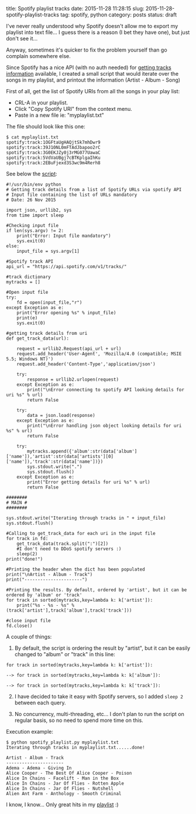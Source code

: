 title: Spotify playlist tracks
date: 2015-11-28 11:28:15
slug: 2015-11-28-spotify-playlist-tracks
tag: spotify, python
category: posts
status: draft

I've never really understood why Spotify doesn't allow me to export my playlist into text file... I guess there is a reason (I bet they have one), but just don't see it...

Anyway, sometimes it's quicker to fix the problem yourself than go complain somewhere else.

Since Spotify has a nice API (with no auth needed) for [getting tracks information](https://developer.spotify.com/web-api/get-track/) available, I created a small script that would iterate over the songs in my playlist, and printout the information (Artist - Album - Song)

First of all, get the list of Spotify URIs from all the songs in your play list:

* CRL-A in your playlist.
* Click "Copy Spotify URI" from the context menu.
* Paste in a new file ie: "myplaylist.txt"

The file should look like this one:

```
$ cat myplaylist.txt
spotify:track:1OGFtaUgHAQjtSk7mhDwr9
spotify:track:39J10NL0mFTAdJbapoo2rC
spotify:track:3G0EKJZy0j3rMG077UawaC
spotify:track:5VdVaUBgj7cBTKplgaIhKu
spotify:track:2EBuFjexd3S3wc9m4Rerh8
```

See below the [script](https://raw.githubusercontent.com/psgonza/bynario/master/spotify_playlist.py):

```
#!/usr/bin/env python
# Getting track details from a list of Spotify URLs via spotify API
# Input file containing the list of URLs mandatory
# Date: 26 Nov 2015

import json, urllib2, sys
from time import sleep

#Checking input file
if len(sys.argv) != 2:
    print("Error: Input file mandatory")
    sys.exit(0)
else:
    input_file = sys.argv[1]

#Spotify track API
api_url = "https://api.spotify.com/v1/tracks/"

#track dictionary
mytracks = []

#Open input file
try:
    fd = open(input_file,"r")
except Exception as e:
    print("Error opening %s" % input_file)
    print(e)
    sys.exit(0)

#getting track details from uri
def get_track_data(url):

    request = urllib2.Request(api_url + url)
    request.add_header('User-Agent', 'Mozilla/4.0 (compatible; MSIE 5.5; Windows NT)')
    request.add_header('Content-Type','application/json')

    try:
        response = urllib2.urlopen(request)
    except Exception as e:
        print("\nError connecting to spotify API looking details for uri %s" % url)
        return False

    try:
        data = json.load(response)
    except Exception as e:
        print("\nError handling json object looking details for uri %s" % url)
        return False

    try:
        mytracks.append({'album':str(data['album']['name']),'artist':str(data['artists'][0]['name']),'track':str(data['name'])})
        sys.stdout.write(".")
        sys.stdout.flush()
    except Exception as e:
        print("Error getting details for uri %s" % url)
        return False

########
# MAIN #
########

sys.stdout.write("Iterating through tracks in " + input_file)
sys.stdout.flush()

#Calling to get_track_data for each uri in the input file
for track in fd:
    get_track_data(track.split(":")[2])
    #I don't need to DDoS spotify servers :)
    sleep(2)
print("done!")

#Printing the header when the dict has been populated
print("\nArtist - Album - Track")
print("----------------------")

#Printing the results. By default, ordered by 'artist', but it can be ordered by 'album' or 'track'
for track in sorted(mytracks,key=lambda k: k['artist']):
    print("%s - %s - %s" % (track['artist'],track['album'],track['track']))

#close input file
fd.close()
```

A couple of things:

1) By default, the script is ordering the result by "artist", but it can be easily changed to "album" or "track" in this line:

```
for track in sorted(mytracks,key=lambda k: k['artist']):

--> for track in sorted(mytracks,key=lambda k: k['album']):

--> for track in sorted(mytracks,key=lambda k: k['track']):
```

2) I have decided to take it easy with Spotify servers, so I added `sleep 2` between each query.

3) No concurrency, multi-threading, etc... I don't plan to run the script on regular basis, so no need to spend more time on this.

Execution example:

```
$ python spotify_playlist.py myplaylist.txt
Iterating through tracks in myplaylist.txt......done!

Artist - Album - Track
----------------------
Adema - Adema - Giving In
Alice Cooper - The Best Of Alice Cooper - Poison
Alice In Chains - Facelift - Man in the Box
Alice In Chains - Jar Of Flies - Rotten Apple
Alice In Chains - Jar Of Flies - Nutshell
Alien Ant Farm - Anthology - Smooth Criminal
``` 

I know, I know... Only great hits in my [playlist](http://cdn.bynario.com/playlist.htm) :)
